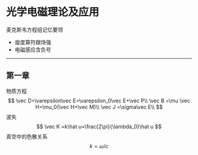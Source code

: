 # 光学电磁理论及应用

麦克斯韦方程组记忆要领

- 旋度算符跟场强
- 电磁感应含负号


-----

## 第一章

物质方程
$$
\vec D=\varepsilon\vec E=\varepsilon_0\vec E+\vec P\\
\vec B =\mu \vec H=\mu_0(\vec H+\vec M)\\
\vec J =\sigma\vec E\\
$$
波失
$$
\vec K =k\hat u=\frac{2\pi}{\lambda_0}\hat u
$$
真空中的色散关系
$$
k=\omega/c
$$


